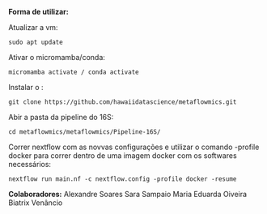 **Forma de utilizar:**


Atualizar a vm:

    sudo apt update

Ativar o micromamba/conda:

    micromamba activate / conda activate

Instalar o :

    git clone https://github.com/hawaiidatascience/metaflowmics.git

Abir a pasta da pipeline do 16S:

    cd metaflowmics/metaflowmics/Pipeline-16S/

Correr nextflow com as novvas configurações e utilizar o comando -profile docker para correr dentro de uma imagem docker com os softwares necessários:

    nextflow run main.nf -c nextflow.config -profile docker -resume

**Colaboradores:**
    Alexandre Soares
    Sara Sampaio
    Maria Eduarda Oiveira
    Biatrix Venâncio
